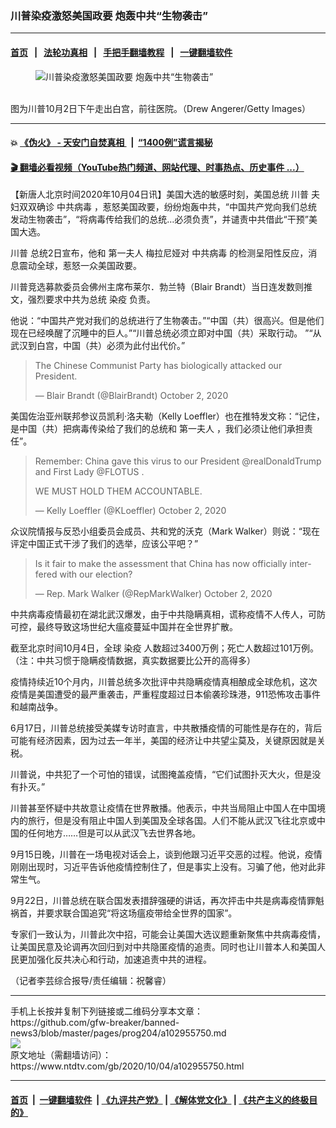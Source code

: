 ### 川普染疫激怒美国政要 炮轰中共“生物袭击”
------------------------

#### [首页](https://github.com/gfw-breaker/banned-news3/blob/master/README.md) &nbsp;&nbsp;|&nbsp;&nbsp; [法轮功真相](https://github.com/begood0513/basic/blob/master/README.md)  &nbsp;&nbsp;|&nbsp;&nbsp; [手把手翻墙教程](https://github.com/gfw-breaker/guides/wiki)  &nbsp;&nbsp;|&nbsp;&nbsp; [一键翻墙软件](https://github.com/gfw-breaker/nogfw/blob/master/README.md)  



<div><div class="featured_image">
 <figure>
  <img alt="川普染疫激怒美国政要 炮轰中共“生物袭击”" src="https://i.ntdtv.com/assets/uploads/2020/10/GettyImages-1228854831-1-800x450.jpg"/>
 </figure><br/>
 <span class="caption">
  图为川普10月2日下午走出白宫，前往医院。（Drew Angerer/Getty Images）
 </span>
</div>
</div><hr/>

#### 💥 [《伪火》 - 天安门自焚真相 ](http://158.247.195.190:10000/videos/blog/weihuo.html)&nbsp; |&nbsp; [“1400例”谎言揭秘  ](http://158.247.195.190:10000/videos/blog/jiexi1400.html)

#### [ 🎬  翻墙必看视频（YouTube热门频道、网站代理、时事热点、历史事件 ...）](https://github.com/gfw-breaker/links/blob/master/banned.md)

<div><div class="post_content" itemprop="articleBody">
 <p>
  【新唐人北京时间2020年10月04日讯】美国大选的敏感时刻，美国总统
  <ok href="https://www.ntdtv.com/gb/川普.htm">
   川普
  </ok>
  夫妇双双确诊
  <ok href="https://www.ntdtv.com/gb/中共病毒.htm">
   中共病毒
  </ok>
  ，惹怒美国政要，纷纷炮轰中共，“中国共产党向我们总统发动生物袭击”，“将病毒传给我们的总统…必须负责”，并谴责中共借此“干预”美国大选。
 </p>
 <p>
  <ok href="https://www.ntdtv.com/gb/川普.htm">
   川普
  </ok>
  总统2日宣布，他和
  <ok href="https://www.ntdtv.com/gb/第一夫人.htm">
   第一夫人
  </ok>
  梅拉尼娅对
  <ok href="https://www.ntdtv.com/gb/中共病毒.htm">
   中共病毒
  </ok>
  的检测呈阳性反应，消息震动全球，惹怒一众美国政要。
 </p>
 <p>
  川普竞选募款委员会佛州主席布莱尔．勃兰特（Blair Brandt）当日连发数则推文，强烈要求中共为总统
  <ok href="https://www.ntdtv.com/gb/染疫.htm">
   染疫
  </ok>
  负责。
 </p>
 <p>
  他说：“中国共产党对我们的总统进行了生物袭击。”“中国（共）很高兴。但是他们现在已经唤醒了沉睡中的巨人。”“川普总统必须立即对中国（共）采取行动。 ”“从武汉到白宫，中国（共）必须为此付出代价。”
 </p>
 <blockquote class="twitter-tweet" data-dnt="true" data-width="500">
  <p dir="ltr" lang="en">
   The Chinese Communist Party has biologically attacked our President.
  </p>
  <p>
   — Blair Brandt (@BlairBrandt)
   <ok href="https://twitter.com/BlairBrandt/status/1312000671261097985?ref_src=twsrc%5Etfw">
    October 2, 2020
   </ok>
  </p>
 </blockquote>
 <p>
  <script async="" charset="utf-8" src="https://platform.twitter.com/widgets.js">
  </script>
 </p>
 <p>
  <p>
   美国佐治亚州联邦参议员凯利·洛夫勒（Kelly Loeffler）也在推特发文称：“记住，是中国（共）把病毒传染给了我们的总统和
   <ok href="https://www.ntdtv.com/gb/第一夫人.htm">
    第一夫人
   </ok>
   ，我们必须让他们承担责任”。
  </p>
  <blockquote class="twitter-tweet" data-dnt="true" data-width="500">
   <p dir="ltr" lang="en">
    Remember: China gave this virus to our President
    <ok href="https://twitter.com/realDonaldTrump?ref_src=twsrc%5Etfw">
     @realDonaldTrump
    </ok>
    and First Lady
    <ok href="https://twitter.com/FLOTUS?ref_src=twsrc%5Etfw">
     @FLOTUS
    </ok>
    .
   </p>
   <p>
    WE MUST HOLD THEM ACCOUNTABLE.
   </p>
   <p>
    — Kelly Loeffler (@KLoeffler)
    <ok href="https://twitter.com/KLoeffler/status/1312018923420778496?ref_src=twsrc%5Etfw">
     October 2, 2020
    </ok>
   </p>
  </blockquote>
  <p>
   <script async="" charset="utf-8" src="https://platform.twitter.com/widgets.js">
   </script>
  </p>
  <p>
   <p>
    众议院情报与反恐小组委员会成员、共和党的沃克（Mark Walker）则说：“现在评定中国正式干涉了我们的选举，应该公平吧？”
   </p>
   <blockquote class="twitter-tweet" data-dnt="true" data-width="500">
    <p dir="ltr" lang="en">
     Is it fair to make the assessment that China has now officially interfered with our election?
    </p>
    <p>
     — Rep. Mark Walker (@RepMarkWalker)
     <ok href="https://twitter.com/RepMarkWalker/status/1312023398147649537?ref_src=twsrc%5Etfw">
      October 2, 2020
     </ok>
    </p>
   </blockquote>
   <p>
    <script async="" charset="utf-8" src="https://platform.twitter.com/widgets.js">
    </script>
   </p>
   <p>
    <p>
     中共病毒疫情最初在湖北武汉爆发，由于中共隐瞒真相，谎称疫情不人传人，可防可控，最终导致这场世纪大瘟疫蔓延中国并在全世界扩散。
    </p>
    <p>
     截至北京时间10月4日，全球
     <ok href="https://www.ntdtv.com/gb/染疫.htm">
      染疫
     </ok>
     人数超过3400万例；死亡人数超过101万例。（注：中共习惯于隐瞒疫情数据，真实数据要比公开的高得多）
    </p>
    <p>
     疫情持续近10个月内，川普总统多次批评中共隐瞒疫情真相酿成全球危机，这次疫情是美国遭受的最严重袭击，严重程度超过日本偷袭珍珠港，911恐怖攻击事件和越南战争。
    </p>
    <p>
     6月17日，川普总统接受美媒专访时直言，中共散播疫情的可能性是存在的，背后可能有经济因素，因为过去一年半，美国的经济让中共望尘莫及，关键原因就是关税。
    </p>
    <p>
     川普说，中共犯了一个可怕的错误，试图掩盖疫情，“它们试图扑灭大火，但是没有扑灭。”
    </p>
    <p>
     川普甚至怀疑中共故意让疫情在世界散播。他表示，中共当局阻止中国人在中国境内的旅行，但是没有阻止中国人到美国及全球各国。人们不能从武汉飞往北京或中国的任何地方……但是可以从武汉飞去世界各地。
    </p>
    <p>
     9月15日晚，川普在一场电视对话会上，谈到他跟习近平交恶的过程。他说，疫情刚刚出现时，习近平告诉他疫情控制住了，但是事实上没有。习骗了他，他对此非常生气。
    </p>
    <p>
     9月22日，川普总统在联合国发表措辞强硬的讲话，再次抨击中共是病毒疫情罪魁祸首，并要求联合国追究“将这场瘟疫带给全世界的国家”。
    </p>
    <p>
     专家们一致认为，川普此次中招，可能会让美国大选议题重新聚焦中共病毒疫情，让美国民意及论调再次回归到对中共隐匿疫情的追责。同时也让川普本人和美国人民更加强化反共决心和行动，加速追责中共的进程。
    </p>
    <p>
     （记者李芸综合报导/责任编辑：祝馨睿）
    </p>
    <div class="single_ad">
    </div>
   </p>
  </p>
 </p>
</div>
</div>
<hr/>
手机上长按并复制下列链接或二维码分享本文章：<br/>
https://github.com/gfw-breaker/banned-news3/blob/master/pages/prog204/a102955750.md <br/>
<a href='https://github.com/gfw-breaker/banned-news3/blob/master/pages/prog204/a102955750.md'><img src='https://github.com/gfw-breaker/banned-news3/blob/master/pages/prog204/a102955750.md.png'/></a> <br/>
原文地址（需翻墙访问）：https://www.ntdtv.com/gb/2020/10/04/a102955750.html


------------------------
#### [首页](https://github.com/gfw-breaker/banned-news3/blob/master/README.md) &nbsp;|&nbsp; [一键翻墙软件](https://github.com/gfw-breaker/nogfw/blob/master/README.md) &nbsp;| [《九评共产党》](https://github.com/gfw-breaker/9ping.md/blob/master/README.md#九评之一评共产党是什么) | [《解体党文化》](https://github.com/gfw-breaker/jtdwh.md/blob/master/README.md) | [《共产主义的终极目的》](https://github.com/gfw-breaker/gczydzjmd.md/blob/master/README.md)


<img src='http://gfw-breaker.win/banned-news3/pages/prog204/a102955750.md' width='0px' height='0px'/>